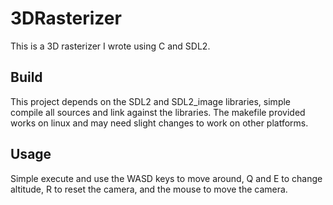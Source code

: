 # 3DRasterizer
This is a 3D rasterizer I wrote using C and SDL2.

## Build
This project depends on the SDL2 and SDL2_image libraries, simple compile all sources and link against the libraries. The makefile provided works on linux and may need slight changes to work on other platforms.


## Usage
Simple execute and use the WASD keys to move around, Q and E to change altitude, R to reset the camera, and the mouse to move the camera.
